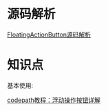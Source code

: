 # 源码解析 #

[FloatingActionButton源码解析](https://github.com/Rowandjj/my_awesome_blog/blob/master/fab_anlysis/README.md)

# 知识点 #

基本使用:

[codepath教程：浮动操作按钮详解](http://jcodecraeer.com/a/anzhuokaifa/androidkaifa/2015/0718/3197.html)